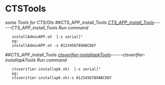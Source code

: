 # CTSTools
*some Tools for CTS/Gts*
##CTS_APP_install_Tools
*[CTS_APP_install_Tools](https://github.com/flymobile/CTSTools/blob/master/script/installAdminAPP.sh)------CTS_APP_install_Tools*
*Run command*

       installAdminAPP.sh  [-s serial]"                                 
       eg:
       installAdminAPP.sh -s 0123456789ABCDEF

##CTS_APP_install_Tools
*[ctsverifier-installapkTools](https://github.com/flymobile/CTSTools/blob/master/script/ctsverifier-installapk.sh)------ctsverifier-installapkTools*
*Run command*

       ctsverifier-installapk.sh)  [-s serial]"                                 
       eg:
       ctsverifier-installapk.sh)-s 0123456789ABCDEF

